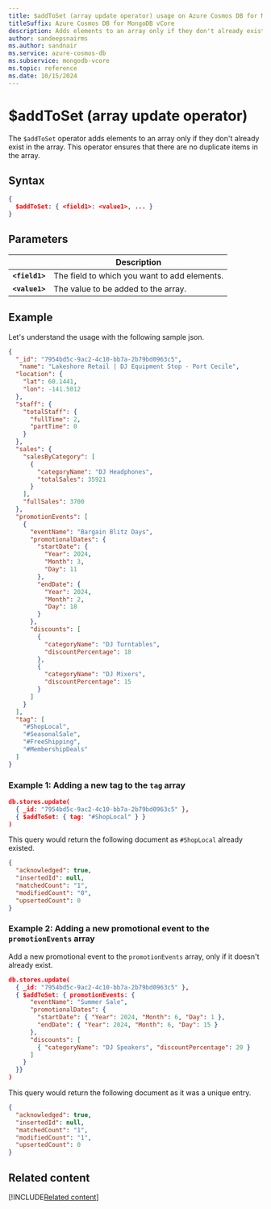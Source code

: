 ```yaml
--- 
title: $addToSet (array update operator) usage on Azure Cosmos DB for MongoDB vCore
titleSuffix: Azure Cosmos DB for MongoDB vCore
description: Adds elements to an array only if they don't already exist in the array.
author: sandeepsnairms
ms.author: sandnair
ms.service: azure-cosmos-db
ms.subservice: mongodb-vcore
ms.topic: reference
ms.date: 10/15/2024
---
```


# $addToSet (array update operator)

The `$addToSet` operator adds elements to an array only if they don't already exist in the array. This operator ensures that there are no duplicate items in the array.

## Syntax

```json
{
  $addToSet: { <field1>: <value1>, ... }
}
```

## Parameters

| | Description |
| --- | --- |
| **`<field1>`** | The field to which you want to add elements. |
| **`<value1>`** | The value to be added to the array. |

## Example

Let's understand the usage with the following sample json.

```json
{
  "_id": "7954bd5c-9ac2-4c10-bb7a-2b79bd0963c5",
   "name": "Lakeshore Retail | DJ Equipment Stop - Port Cecile",
  "location": {
    "lat": 60.1441,
    "lon": -141.5012
  },
  "staff": {
    "totalStaff": {
      "fullTime": 2,
      "partTime": 0
    }
  },
  "sales": {
    "salesByCategory": [
      {
        "categoryName": "DJ Headphones",
        "totalSales": 35921
      }
    ],
    "fullSales": 3700
  },
  "promotionEvents": [
    {
      "eventName": "Bargain Blitz Days",
      "promotionalDates": {
        "startDate": {
          "Year": 2024,
          "Month": 3,
          "Day": 11
        },
        "endDate": {
          "Year": 2024,
          "Month": 2,
          "Day": 18
        }
      },
      "discounts": [
        {
          "categoryName": "DJ Turntables",
          "discountPercentage": 18
        },
        {
          "categoryName": "DJ Mixers",
          "discountPercentage": 15
        }
      ]
    }
  ],
  "tag": [
    "#ShopLocal",
    "#SeasonalSale",
    "#FreeShipping",
    "#MembershipDeals"
  ]
}

```

### Example 1: Adding a new tag to the `tag` array


```json
db.stores.update(
  { _id: "7954bd5c-9ac2-4c10-bb7a-2b79bd0963c5" },
  { $addToSet: { tag: "#ShopLocal" } }
)
```


This query would return the following document as `#ShopLocal` already existed.

```json
{
  "acknowledged": true,
  "insertedId": null,
  "matchedCount": "1",
  "modifiedCount": "0",
  "upsertedCount": 0
}

```

### Example 2: Adding a new promotional event to the `promotionEvents` array

Add a new promotional event to the `promotionEvents` array, only if it doesn't already exist.

```json
db.stores.update(
  { _id: "7954bd5c-9ac2-4c10-bb7a-2b79bd0963c5" },
  { $addToSet: { promotionEvents: {
      "eventName": "Summer Sale",
      "promotionalDates": {
        "startDate": { "Year": 2024, "Month": 6, "Day": 1 },
        "endDate": { "Year": 2024, "Month": 6, "Day": 15 }
      },
      "discounts": [
        { "categoryName": "DJ Speakers", "discountPercentage": 20 }
      ]
    }
  }}
)
```

This query would return the following document as it was a unique entry.

```json
{
  "acknowledged": true,
  "insertedId": null,
  "matchedCount": "1",
  "modifiedCount": "1",
  "upsertedCount": 0
}

```

## Related content

[!INCLUDE[Related content](../includes/related-content.md)]